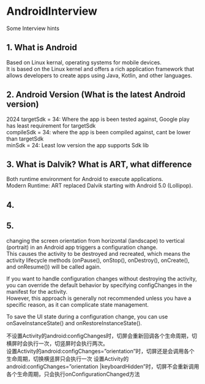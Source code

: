 # AndroidInterview
Some Interview hints

## 1. What is Android
Based on Linux kernal, operating systems for mobile devices. </br>
It is based on the Linux kernel and offers a rich application framework that allows developers to create apps using Java, Kotlin, and other languages.

## 2. Android Version (What is the latest Android version)
2024
targetSdk = 34: Where the app is been tested against, Google play has least requirement for targetSdk <br/>
compileSdk = 34: where the app is been compiled against, cant be lower than targetSdk <br/>
minSdk = 24: Least low version the app supports Sdk lib <br/>

## 3. What is Dalvik? What is ART, what difference
Both runtime environment for Android to execute applications. <br/>
Modern Runtime: ART replaced Dalvik starting with Android 5.0 (Lollipop).

## 4. 

## 5. 
changing the screen orientation from horizontal (landscape) to vertical (portrait) in an Android app triggers a configuration change. <br/>
This causes the activity to be destroyed and recreated, which means the activity lifecycle methods (onPause(), onStop(), onDestroy(), onCreate(), and onResume()) will be called again.

If you want to handle configuration changes without destroying the activity, you can override the default behavior by specifying configChanges in the manifest for the activity. <br/>
However, this approach is generally not recommended unless you have a specific reason, as it can complicate state management.

To save the UI state during a configuration change, you can use onSaveInstanceState() and onRestoreInstanceState().

不设置Activity的android:configChanges时，切屏会重新回调各个生命周期，切横屏时会执行一次，切竖屏时会执行两次。 </br>
设置Activity的android:configChanges=”orientation”时，切屏还是会调用各个生命周期，切换横竖屏只会执行一次 设置Activity的android:configChanges=”orientation |keyboardHidden”时，切屏不会重新调用各个生命周期，只会执行onConfigurationChanged方法


